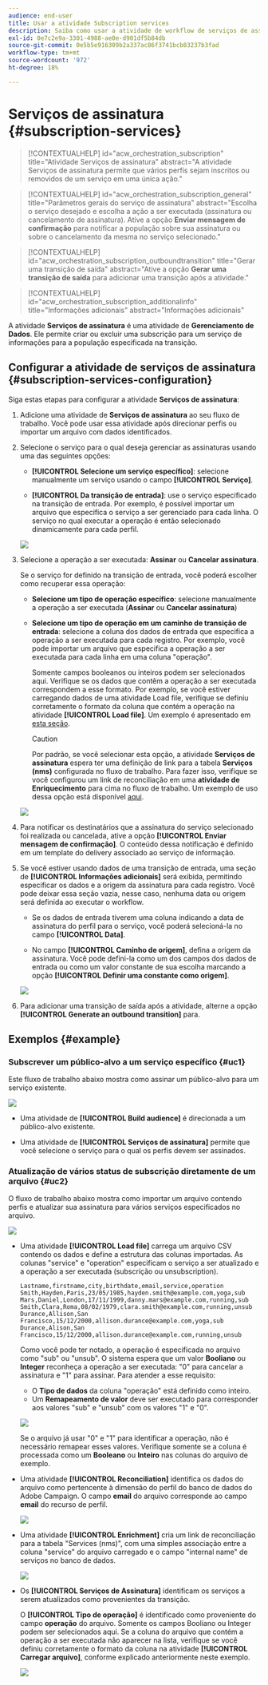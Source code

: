 ```yaml
---
audience: end-user
title: Usar a atividade Subscription services
description: Saiba como usar a atividade de workflow de serviços de assinatura
exl-id: 0e7c2e9a-3301-4988-ae0e-d901df5b84db
source-git-commit: 0e5b5e916309b2a337ac86f3741bcb83237b3fad
workflow-type: tm+mt
source-wordcount: '972'
ht-degree: 18%

---
```


# Serviços de assinatura {#subscription-services}

>[!CONTEXTUALHELP]
>id="acw_orchestration_subscription"
>title="Atividade Serviços de assinatura"
>abstract="A atividade Serviços de assinatura permite que vários perfis sejam inscritos ou removidos de um serviço em uma única ação."

>[!CONTEXTUALHELP]
>id="acw_orchestration_subscription_general"
>title="Parâmetros gerais do serviço de assinatura"
>abstract="Escolha o serviço desejado e escolha a ação a ser executada (assinatura ou cancelamento de assinatura). Ative a opção **Enviar mensagem de confirmação** para notificar a população sobre sua assinatura ou sobre o cancelamento da mesma no serviço selecionado."

>[!CONTEXTUALHELP]
>id="acw_orchestration_subscription_outboundtransition"
>title="Gerar uma transição de saída"
>abstract="Ative a opção **Gerar uma transição de saída** para adicionar uma transição após a atividade."

>[!CONTEXTUALHELP]
>id="acw_orchestration_subscription_additionalinfo"
>title="Informações adicionais"
>abstract="Informações adicionais"

A atividade **Serviços de assinatura** é uma atividade de **Gerenciamento de Dados**. Ele permite criar ou excluir uma subscrição para um serviço de informações para a população especificada na transição.

## Configurar a atividade de serviços de assinatura {#subscription-services-configuration}

Siga estas etapas para configurar a atividade **Serviços de assinatura**:

1. Adicione uma atividade de **Serviços de assinatura** ao seu fluxo de trabalho. Você pode usar essa atividade após direcionar perfis ou importar um arquivo com dados identificados.

1. Selecione o serviço para o qual deseja gerenciar as assinaturas usando uma das seguintes opções:

   * **[!UICONTROL Selecione um serviço específico]**: selecione manualmente um serviço usando o campo **[!UICONTROL Serviço]**.

   * **[!UICONTROL Da transição de entrada]**: use o serviço especificado na transição de entrada. Por exemplo, é possível importar um arquivo que especifica o serviço a ser gerenciado para cada linha. O serviço no qual executar a operação é então selecionado dinamicamente para cada perfil.

   ![](../assets/workflow-subscription-service.png)

1. Selecione a operação a ser executada: **Assinar** ou **Cancelar assinatura**.

   Se o serviço for definido na transição de entrada, você poderá escolher como recuperar essa operação:

   * **Selecione um tipo de operação específico**: selecione manualmente a operação a ser executada (**Assinar** ou **Cancelar assinatura**)

   * **Selecione um tipo de operação em um caminho de transição de entrada**: selecione a coluna dos dados de entrada que especifica a operação a ser executada para cada registro. Por exemplo, você pode importar um arquivo que especifica a operação a ser executada para cada linha em uma coluna &quot;operação&quot;.

     Somente campos booleanos ou inteiros podem ser selecionados aqui. Verifique se os dados que contêm a operação a ser executada correspondem a esse formato. Por exemplo, se você estiver carregando dados de uma atividade Load file, verifique se definiu corretamente o formato da coluna que contém a operação na atividade **[!UICONTROL Load file]**. Um exemplo é apresentado em [esta seção](#uc2).

     >[!CAUTION]
     >
     >Por padrão, se você selecionar esta opção, a atividade **Serviços de assinatura** espera ter uma definição de link para a tabela **Serviços (nms)** configurada no fluxo de trabalho. Para fazer isso, verifique se você configurou um link de reconciliação em uma **atividade de Enriquecimento** para cima no fluxo de trabalho. Um exemplo de uso dessa opção está disponível [aqui](#uc2).

   ![](../assets/workflow-subscription-service-inbound.png)

1. Para notificar os destinatários que a assinatura do serviço selecionado foi realizada ou cancelada, ative a opção **[!UICONTROL Enviar mensagem de confirmação]**. O conteúdo dessa notificação é definido em um template do delivery associado ao serviço de informação.

1. Se você estiver usando dados de uma transição de entrada, uma seção de **[!UICONTROL Informações adicionais]** será exibida, permitindo especificar os dados e a origem da assinatura para cada registro. Você pode deixar essa seção vazia, nesse caso, nenhuma data ou origem será definida ao executar o workflow.

   * Se os dados de entrada tiverem uma coluna indicando a data de assinatura do perfil para o serviço, você poderá selecioná-la no campo **[!UICONTROL Data]**.

   * No campo **[!UICONTROL Caminho de origem]**, defina a origem da assinatura. Você pode defini-la como um dos campos dos dados de entrada ou como um valor constante de sua escolha marcando a opção **[!UICONTROL Definir uma constante como origem]**.

   ![](../assets/workflow-subscription-service-additional.png)

1. Para adicionar uma transição de saída após a atividade, alterne a opção **[!UICONTROL Generate an outbound transition]** para.

## Exemplos {#example}

### Subscrever um público-alvo a um serviço específico {#uc1}

Este fluxo de trabalho abaixo mostra como assinar um público-alvo para um serviço existente.

![](../assets/workflow-subscription-service-uc1.png)

* Uma atividade de **[!UICONTROL Build audience]** é direcionada a um público-alvo existente.

* Uma atividade de **[!UICONTROL Serviços de assinatura]** permite que você selecione o serviço para o qual os perfis devem ser assinados.

### Atualização de vários status de subscrição diretamente de um arquivo {#uc2}

O fluxo de trabalho abaixo mostra como importar um arquivo contendo perfis e atualizar sua assinatura para vários serviços especificados no arquivo.

![](../assets/workflow-subscription-service-uc2.png)

* Uma atividade **[!UICONTROL Load file]** carrega um arquivo CSV contendo os dados e define a estrutura das colunas importadas. As colunas &quot;service&quot; e &quot;operation&quot; especificam o serviço a ser atualizado e a operação a ser executada (subscrição ou unsubscription).

  ```
  Lastname,firstname,city,birthdate,email,service,operation
  Smith,Hayden,Paris,23/05/1985,hayden.smith@example.com,yoga,sub
  Mars,Daniel,London,17/11/1999,danny.mars@example.com,running,sub
  Smith,Clara,Roma,08/02/1979,clara.smith@example.com,running,unsub
  Durance,Allison,San Francisco,15/12/2000,allison.durance@example.com,yoga,sub
  Durance,Alison,San Francisco,15/12/2000,allison.durance@example.com,running,unsub
  ```

  Como você pode ter notado, a operação é especificada no arquivo como &quot;sub&quot; ou &quot;unsub&quot;. O sistema espera que um valor **Booliano** ou **Integer** reconheça a operação a ser executada: &quot;0&quot; para cancelar a assinatura e &quot;1&quot; para assinar. Para atender a esse requisito:
   * O **Tipo de dados** da coluna &quot;operação&quot; está definido como inteiro.
   * Um **Remapeamento de valor** deve ser executado para corresponder aos valores &quot;sub&quot; e &quot;unsub&quot; com os valores &quot;1&quot; e &quot;0&quot;.

  ![](../assets/workflow-subscription-service-uc2-mapping.png)

  Se o arquivo já usar &quot;0&quot; e &quot;1&quot; para identificar a operação, não é necessário remapear esses valores. Verifique somente se a coluna é processada como um **Booleano** ou **Inteiro** nas colunas do arquivo de exemplo.

* Uma atividade **[!UICONTROL Reconciliation]** identifica os dados do arquivo como pertencente à dimensão do perfil do banco de dados do Adobe Campaign. O campo **email** do arquivo corresponde ao campo **email** do recurso de perfil.

  ![](../assets/workflow-subscription-service-uc2-reconciliation.png)

* Uma atividade **[!UICONTROL Enrichment]** cria um link de reconciliação para a tabela &quot;Services (nms)&quot;, com uma simples associação entre a coluna &quot;service&quot; do arquivo carregado e o campo &quot;internal name&quot; de serviços no banco de dados.

  ![](../assets/workflow-subscription-service-uc2-enrichment.png)

* Os **[!UICONTROL Serviços de Assinatura]** identificam os serviços a serem atualizados como provenientes da transição.

  O **[!UICONTROL Tipo de operação]** é identificado como proveniente do campo **operação** do arquivo. Somente os campos Booliano ou Integer podem ser selecionados aqui. Se a coluna do arquivo que contém a operação a ser executada não aparecer na lista, verifique se você definiu corretamente o formato da coluna na atividade **[!UICONTROL Carregar arquivo]**, conforme explicado anteriormente neste exemplo.

  ![](../assets/workflow-subscription-service-uc2-subscription.png)
